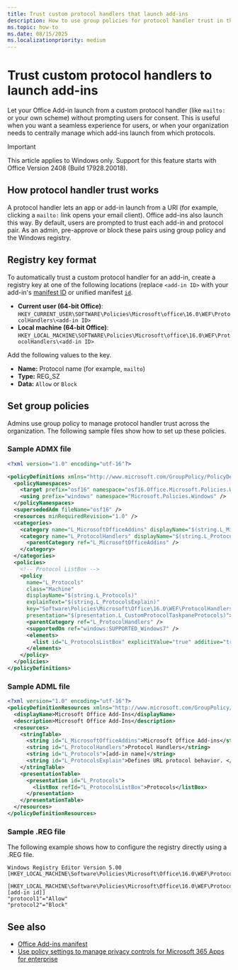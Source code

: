 ```yaml
---
title: Trust custom protocol handlers that launch add-ins
description: How to use group policies for protocol handler trust in the registry to launch add-ins.
ms.topic: how-to
ms.date: 08/15/2025
ms.localizationpriority: medium
---
```


# Trust custom protocol handlers to launch add-ins

Let your Office Add-in launch from a custom protocol handler (like `mailto:` or your own scheme) without prompting users for consent. This is useful when you want a seamless experience for users, or when your organization needs to centrally manage which add-ins launch from which protocols.

> [!IMPORTANT]
> This article applies to Windows only. Support for this feature starts with Office Version 2408 (Build 17928.20018).

## How protocol handler trust works

A protocol handler lets an app or add-in launch from a URI (for example, clicking a `mailto:` link opens your email client). Office add-ins also launch this way. By default, users are prompted to trust each add-in and protocol pair. As an admin, pre-approve or block these pairs using group policy and the Windows registry.

## Registry key format

To automatically trust a custom protocol handler for an add-in, create a registry key at one of the following locations (replace `<add-in ID>` with your add-in's [manifest ID](/javascript/api/manifest/id) or unified manifest [`id`](/microsoft-365/extensibility/schema/root#id).

- **Current user (64-bit Office)**: `HKEY_CURRENT_USER\SOFTWARE\Policies\Microsoft\office\16.0\WEF\ProtocolHandlers\<add-in ID>`
- **Local machine (64-bit Office)**: `HKEY_LOCAL_MACHINE\SOFTWARE\Policies\Microsoft\office\16.0\WEF\ProtocolHandlers\<add-in ID>`

Add the following values to the key.

- **Name:** Protocol name (for example, `mailto`)
- **Type:** REG_SZ
- **Data:** `Allow` or `Block`

## Set group policies

Admins use group policy to manage protocol handler trust across the organization. The following sample files show how to set up these policies.

### Sample ADMX file

```xml
<?xml version="1.0" encoding="utf-16"?> 

<policyDefinitions xmlns="http://www.microsoft.com/GroupPolicy/PolicyDefinitions" revision="1.0" schemaVersion="1.0"> 
  <policyNamespaces> 
    <target prefix="osf16" namespace="osf16.Office.Microsoft.Policies.Windows" /> 
    <using prefix="windows" namespace="Microsoft.Policies.Windows" /> 
  </policyNamespaces> 
  <supersededAdm fileName="osf16" /> 
  <resources minRequiredRevision="1.0" /> 
  <categories> 
    <category name="L_MicrosoftOfficeAddins" displayName="$(string.L_MicrosoftOfficeAddins)" /> 
    <category name="L_ProtocolHandlers" displayName="$(string.L_ProtocolHandlers)"> 
      <parentCategory ref="L_MicrosoftOfficeAddins" /> 
    </category> 
  </categories> 
  <policies> 
    <!-- Protocol ListBox --> 
    <policy 
      name="L_Protocols" 
      class="Machine" 
      displayName="$(string.L_Protocols)" 
      explainText="$(string.L_ProtocolsExplain)" 
      key="Software\Policies\Microsoft\Office\16.0\WEF\ProtocolHandlers\[add-in id]" 
      presentation="$(presentation.L_CustomProtocolTaskpaneProtocols)"> 
      <parentCategory ref="L_ProtocolHandlers" /> 
      <supportedOn ref="windows:SUPPORTED_Windows7" /> 
      <elements> 
        <list id="L_ProtocolsListBox" explicitValue="true" additive="true"></list> 
      </elements>
    </policy> 
  </policies>
</policyDefinitions> 
```

### Sample ADML file

```xml
<?xml version="1.0" encoding="utf-16"?> 
<policyDefinitionResources xmlns="http://www.microsoft.com/GroupPolicy/PolicyDefinitions" revision="1.0" schemaVersion="1.0"> 
  <displayName>Microsoft Office Add-Ins</displayName> 
  <description>Microsoft Office Add-Ins</description> 
  <resources> 
    <stringTable> 
      <string id="L_MicrosoftOfficeAddins">Microsoft Office Add-ins</string> 
      <string id="L_ProtocolHandlers">Protocol Handlers</string> 
      <string id="L_Protocols">[add-in name]</string> 
      <string id="L_ProtocolsExplain">Defines URL protocol behavior. </string> 
    </stringTable> 
    <presentationTable> 
      <presentation id="L_Protocols"> 
        <listBox refId="L_ProtocolsListBox">Protocols</listBox> 
      </presentation> 
    </presentationTable> 
  </resources> 
</policyDefinitionResources> 
```

### Sample .REG file

The following example shows how to configure the registry directly using a .REG file.

```text
Windows Registry Editor Version 5.00
[HKEY_LOCAL_MACHINE\Software\Policies\Microsoft\Office\16.0\WEF\ProtocolHandlers]

[HKEY_LOCAL_MACHINE\Software\Policies\Microsoft\Office\16.0\WEF\ProtocolHandlers\[add-in id]]
"protocol1"="Allow"
"protocol2"="Block"
```

## See also

- [Office Add-ins manifest](https://learn.microsoft.com/office/dev/add-ins/develop/add-in-manifests)
- [Use policy settings to manage privacy controls for Microsoft 365 Apps for enterprise](/microsoft-365-apps/privacy/manage-privacy-controls)
